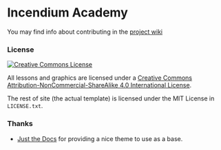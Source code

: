 # Incendium Academy

You may find info about contributing in the [project wiki](https://github.com/IncendiumAcademy/IncendiumAcademy/wiki)

### License

<a rel="license" href="http://creativecommons.org/licenses/by-nc-sa/4.0/"><img alt="Creative Commons License" style="border-width:0" src="https://i.creativecommons.org/l/by-nc-sa/4.0/88x31.png" /></a>

All lessons and graphics are licensed under a [Creative Commons Attribution-NonCommercial-ShareAlike 4.0 International License](http://creativecommons.org/licenses/by-nc-sa/4.0/").

The rest of site (the actual template) is licensed under the MIT License in `LICENSE.txt`.

### Thanks

- [Just the Docs](https://github.com/pmarsceill/just-the-docs) for providing a nice theme to use as a base.